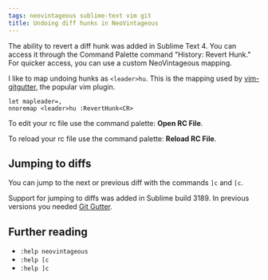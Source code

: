 ```yaml
---
tags: neovintageous sublime-text vim git
title: Undoing diff hunks in NeoVintageous
---
```


The ability to revert a diff hunk was added in Sublime Text 4. You can access it through the Command Palette command "History: Revert Hunk." For quicker access, you can use a custom NeoVintageous mapping.

I like to map undoing hunks as `<leader>hu`. This is the mapping used by [vim-gitgutter](https://github.com/airblade/vim-gitgutter#hunks), the popular vim plugin.

```viml
let mapleader=,
nnoremap <leader>hu :RevertHunk<CR>
```

To edit your rc file use the command palette: **Open RC File**.

To reload your rc file use the command palette: **Reload RC File**.

## Jumping to diffs

You can jump to the next or previous diff with the commands `]c` and `[c`.

Support for jumping to diffs was added in Sublime build 3189. In previous versions you needed [Git Gutter](https://github.com/jisaacks/GitGutter).

## Further reading

* `:help neovintageous`
* `:help [c`
* `:help ]c`
